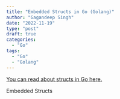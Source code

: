 ```yaml
---
title: "Embedded Structs in Go (Golang)"
author: "Gagandeep Singh"
date: "2022-11-19"
type: "post"
draft: true
categories:
  - "Go"
tags:
  - "Go"
  - "Golang"
---
```


[You can read about structs in Go here.](https://www.pixxstudios.com/posts/14.-structs-in-go/)

Embedded Structs
